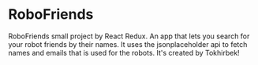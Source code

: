 # RoboFriends
RoboFriends small project by React Redux. An app that lets you search for your robot friends by their names. It uses the jsonplaceholder api to fetch names and emails that is used for the robots. It's created by Tokhirbek!
